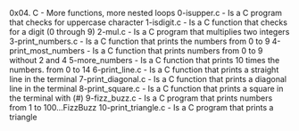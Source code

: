 0x04. C - More functions, more nested loops
0-isupper.c - Is a C program that checks for uppercase character
1-isdigit.c - Is a C function that checks for a digit (0 through 9)
2-mul.c - Is a C program that multiplies two integers
3-print_numbers.c - Is a C function that prints the numbers from 0  to 9
4-print_most_numbers - Is a C function that prints numbers from 0  to 9 without 2 and 4
5-more_numbers - Is a C function that prints 10 times the numbers. from 0  to 14
6-print_line.c - Is a C function that prints a straight line in the terminal
7-print_diagonal.c - Is a C function that prints a diagonal line in the terminal
8-print_square.c - Is a C function that prints a square in the terminal with (#)
9-fizz_buzz.c - Is a C program that prints numbers from 1 to 100...FizzBuzz
10-print_triangle.c - Is a C program that prints a triangle
